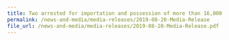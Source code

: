 ```yaml
---
title: Two arrested for importation and possession of more than 16,000 counterfeit perfume and cosmetic products 
permalink: /news-and-media/media-releases/2019-08-20-Media-Release
file_url: /news-and-media/media-releases/2019-08-20-Media-Release.pdf
---
```

